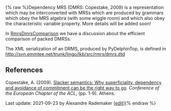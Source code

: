 {% raw %}Dependency MRS (DMRS: Copestake, 2009) is a representation which may be
interconverted with MRSs which are produced by grammars which obey the
MRS algebra (with some wiggle room) and which also obey the
characteristic variable property. More details will be added soon!

In [RmrsDmrsComparison](https://delph-in.github.io/docs/garage/RmrsDmrsComparison) we have a discussion about
the efficient comparison of packed DMRSs.

The XML serialization of an DRMS, produced by PyDelphinTop, is defined in
http://svn.emmtee.net/trunk/lingo/lkb/src/rmrs/dmrs.dtd

## References

Copestake, A. (2009). [Slacker semantics: Why superficiality, dependency
and avoidance of commitment can be the right way to
go](http://www.aclweb.org/anthology/E09-1001.pdf). *Conference of the
European Chapter of the ACL*, (pp. 1-9). Athens.

Last update: 2021-09-23 by Alexandre Rademaker [[edit](https://github.com/delph-in/docs/wiki/RmrsDmrs/_edit)]{% endraw %}